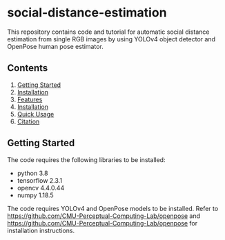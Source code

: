 # social-distance-estimation
This repository contains code and tutorial for automatic social distance estimation from single RGB images by using YOLOv4 object detector and OpenPose human pose estimator. 
## Contents
1. [Getting Started](#getting-started)
1. [Installation](#installation)
2. [Features](#features)
3. [Installation](#installation)
4. [Quick Usage](#quick-usage)
5. [Citation](#citation)

## Getting Started
The code requires the following libraries to be installed:

-  python 3.8
-  tensorflow 2.3.1
-  opencv 4.4.0.44
-  numpy 1.18.5

The code requires YOLOv4 and OpenPose models to be installed. Refer to https://github.com/CMU-Perceptual-Computing-Lab/openpose and https://github.com/CMU-Perceptual-Computing-Lab/openpose for installation instructions.
